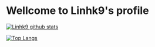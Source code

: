 <!--
### Hi there 👋

<!--
**linhk9/linhk9** is a ✨ _special_ ✨ repository because its `README.md` (this file) appears on your GitHub profile.

Here are some ideas to get you started:

- 🔭 I’m currently working on ...
- 🌱 I’m currently learning ...
- 👯 I’m looking to collaborate on ...
- 🤔 I’m looking for help with ...
- 💬 Ask me about ...
- 📫 How to reach me: ...
- 😄 Pronouns: ...
- ⚡ Fun fact: ...
-->

# Wellcome to **Linhk9's** profile

 [![Linhk9 github stats](https://github-readme-stats.vercel.app/api?username=Linhk9&count_private=true&show_icons=true&theme=react)](https://github.com/anuraghazra/github-readme-stats) 
 
 [![Top Langs](https://github-readme-stats.vercel.app/api/top-langs/?username=linhk9&langs_count=8&theme=react&count_private=true)](https://github.com/anuraghazra/github-readme-stats)

